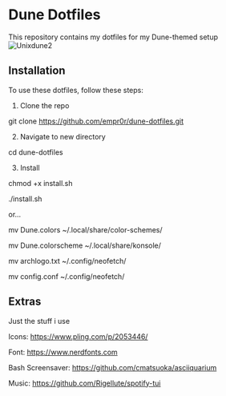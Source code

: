 # Dune Dotfiles

This repository contains my dotfiles for my Dune-themed setup
![Unixdune2](https://github.com/empr0r/dune-dotfiles/assets/165341203/de2a79bf-4d4d-4eca-97c8-f9994839b0ba)


## Installation

To use these dotfiles, follow these steps:

1. Clone the repo

git clone https://github.com/empr0r/dune-dotfiles.git


2. Navigate to new directory

cd dune-dotfiles


3. Install

chmod +x install.sh

./install.sh



or...


mv Dune.colors ~/.local/share/color-schemes/

mv Dune.colorscheme ~/.local/share/konsole/

mv archlogo.txt ~/.config/neofetch/

mv config.conf ~/.config/neofetch/

## Extras
Just the stuff i use

Icons: https://www.pling.com/p/2053446/

Font: https://www.nerdfonts.com

Bash Screensaver: https://github.com/cmatsuoka/asciiquarium

Music: https://github.com/Rigellute/spotify-tui

